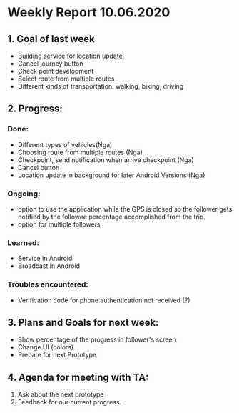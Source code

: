 # Weekly Report 10.06.2020


## 1. Goal of last week

* Building service for location update.
* Cancel journey button
* Check point development
* Select route from multiple routes
* Different kinds of transportation: walking, biking, driving

## 2. Progress:

### Done: 

* Different types of vehicles(Nga)
* Choosing route from multiple routes (Nga)
* Checkpoint, send notification when arrive checkpoint (Nga)
* Cancel button
* Location update in background for later Android Versions (Nga)

### Ongoing:

*  option to use the application while the GPS is closed so the follower gets notified by the followee percentage accomplished from the trip.
*  option for multiple followers 

### Learned:

* Service in Android
* Broadcast in Android

### Troubles encountered:

* Verification code for phone authentication not received (?)

## 3. Plans and Goals for next week:

* Show percentage of the progress in follower's screen
* Change UI (colors)
* Prepare for next Prototype

## 4. Agenda for meeting with TA:

1. Ask about the next prototype
2. Feedback for our current progress.